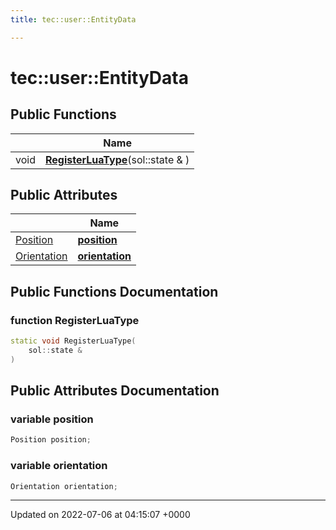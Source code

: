 ```yaml
---
title: tec::user::EntityData

---
```


# tec::user::EntityData





## Public Functions

|                | Name           |
| -------------- | -------------- |
| void | **[RegisterLuaType](/engine/Classes/structtec_1_1user_1_1_entity_data/#function-registerluatype)**(sol::state & ) |

## Public Attributes

|                | Name           |
| -------------- | -------------- |
| [Position](/engine/Classes/structtec_1_1_position/) | **[position](/engine/Classes/structtec_1_1user_1_1_entity_data/#variable-position)**  |
| [Orientation](/engine/Classes/structtec_1_1_orientation/) | **[orientation](/engine/Classes/structtec_1_1user_1_1_entity_data/#variable-orientation)**  |

## Public Functions Documentation

### function RegisterLuaType

```cpp
static void RegisterLuaType(
    sol::state & 
)
```


## Public Attributes Documentation

### variable position

```cpp
Position position;
```


### variable orientation

```cpp
Orientation orientation;
```


-------------------------------

Updated on 2022-07-06 at 04:15:07 +0000